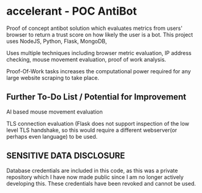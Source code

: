# accelerant - POC AntiBot
Proof of concept antibot solution which evaluates metrics from users' browser to return a trust score on how likely the user is a bot.
This project uses NodeJS, Python, Flask, MongoDB, 

Uses multiple techniques including browser metric evaluation, IP address checking, mouse movement evaluation, proof of work analysis. 

Proof-Of-Work tasks increases the computational power required for any large website scraping to take place.

## Further To-Do List / Potential for Improvement

AI based mouse movement evaluation

TLS connection evaluation (Flask does not support inspection of the low level TLS handshake, so this would require a different webserver(or perhaps even language) to be used.


## SENSITIVE DATA DISCLOSURE
Database credentials are included in this code, as this was a private repository which I have now made public since I am no longer actively developing this.
These credentials have been revoked and cannot be used.
